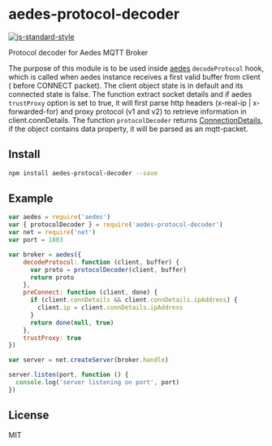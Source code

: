 # aedes-protocol-decoder

[![js-standard-style](https://cdn.rawgit.com/feross/standard/master/badge.svg)](https://github.com/feross/standard)

Protocol decoder for Aedes MQTT Broker

The purpose of this module is to be used inside [aedes](https://github.com/moscajs/aedes) `decodeProtocol` hook, which is called when aedes instance receives a first valid buffer from client ( before CONNECT packet). The client object state is in default and its connected state is false. 
The function extract socket details and if aedes `trustProxy` option is set to true, it will first parse http headers (x-real-ip | x-forwarded-for) and proxy protocol (v1 and v2) to retrieve information in client.connDetails.
The function `protocolDecoder` returns [ConnectionDetails](./types/index.d.ts), if the object contains data property, it will be parsed as an mqtt-packet.

## Install

```bash
npm install aedes-protocol-decoder --save
```

## Example 

```js
var aedes = require('aedes')
var { protocolDecoder } = require('aedes-protocol-decoder')
var net = require('net')
var port = 1883

var broker = aedes({
	decodeProtocol: function (client, buffer) {
	  var proto = protocolDecoder(client, buffer)
	  return proto
	},
	preConnect: function (client, done) {
	  if (client.connDetails && client.connDetails.ipAddress) {
	    client.ip = client.connDetails.ipAddress
	  }
	  return done(null, true)
	},
	trustProxy: true
})

var server = net.createServer(broker.handle)

server.listen(port, function () {
  console.log('server listening on port', port)
})


```

## License

MIT
